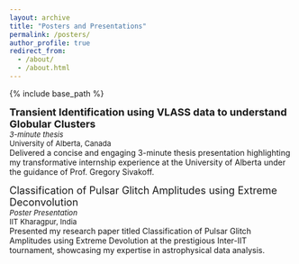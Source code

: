 ```yaml
---
layout: archive
title: "Posters and Presentations"
permalink: /posters/
author_profile: true
redirect_from: 
  - /about/
  - /about.html
---
```



{% include base_path %}

**<font size="4">Transient Identification using VLASS data to understand Globular Clusters</font>**  
*<font size="2">3-minute thesis</font>*<br>
<font size="2">University of Alberta, Canada</font><br>
Delivered a concise and engaging 3-minute thesis presentation highlighting my transformative internship experience at the
University of Alberta under the guidance of Prof. Gregory Sivakoff.

<font size="4">Classification of Pulsar Glitch Amplitudes using Extreme Deconvolution</font>  
*<font size="2">Poster Presentation</font>*<br>
<font size ="2">IIT Kharagpur, India</font><br>
Presented my research paper titled Classification of Pulsar Glitch Amplitudes using Extreme Devolution at the prestigious
Inter-IIT tournament, showcasing my expertise in astrophysical data analysis.

